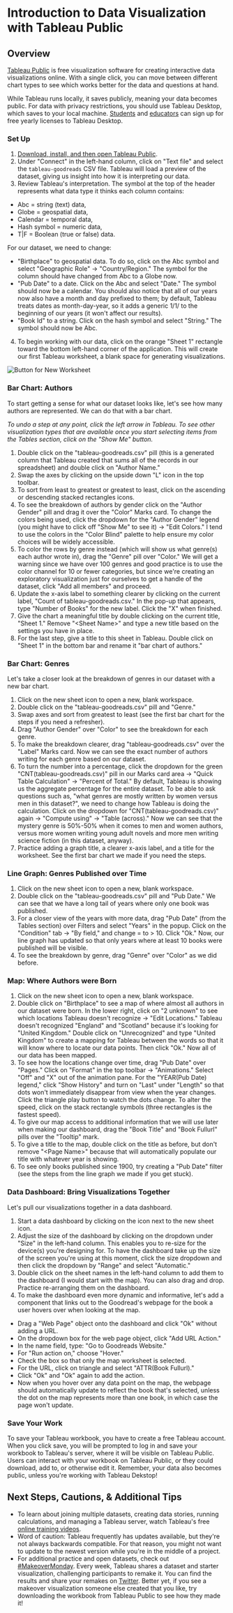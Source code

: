 # Introduction to Data Visualization with Tableau Public

## Overview
[Tableau Public](https://public.tableau.com/en-us/s/) is free visualization software for creating interactive data visualizations online. With a single click, you can move between different chart types to see which works better for the data and questions at hand.   

While Tableau runs locally, it saves publicly, meaning your data becomes public. For data with privacy restrictions, you should use Tableau Desktop, which saves to your local machine. [Students](https://www.tableau.com/academic/students?utm_campaign_id=2019176&utm_campaign=Prospecting-PROD-ALL-ALL-ALL-ALL&utm_medium=Paid+Search&utm_source=Google+Search&utm_language=EN&utm_country=USCA&kw=tableau%20for%20students&adgroup=CTX-Brand-Student-E&adused=RSA&matchtype=e&placement=&gclid=EAIaIQobChMI4uyd9faW6gIVkYbACh2MZgwNEAAYASAAEgIG6PD_BwE&gclsrc=aw.ds) and [educators](https://www.tableau.com/academic/teaching?utm_campaign_id=2019176&utm_campaign=Prospecting-CORE-ALL-ALL-ALL-ALL&utm_medium=Paid+Search&utm_source=Google+Search&utm_language=EN&utm_country=USCA&kw=%2Btableau%20for%20%2Bteachers&adgroup=CTX-Brand-Teaching-B&adused=ETA&matchtype=b&placement=&gclid=EAIaIQobChMIp5Spi_eW6gIVycDACh2PAQkjEAAYASAAEgLwKvD_BwE&gclsrc=aw.ds) can sign up for free yearly licenses to Tableau Desktop.

### Set Up
1. [Download, install, and then open Tableau Public](https://public.tableau.com/en-us/s/).
2. Under "Connect" in the left-hand column, click on "Text file" and select the `tableau-goodreads` CSV file. Tableau will load a preview of the dataset, giving us insight into how it is interpreting our data.
3. Review Tableau's interpretation. The symbol at the top of the header represents what data type it thinks each column contains:
- Abc = string (text) data,
- Globe = geospatial data, 
- Calendar = temporal data, 
- Hash symbol = numeric data, 
- T|F = Boolean (true or false) data. 
 
For our dataset, we need to change:
- "Birthplace" to geospatial data. To do so, click on the Abc symbol and select "Geographic Role" -> "Country/Region." The symbol for the column should have changed from Abc to a Globe now.
- "Pub Date" to a date. Click on the Abc and select "Date." The symbol should now be a calendar. You should also notice that all of our years now also have a month and day prefixed to them; by default, Tableau treats dates as month-day-year, so it adds a generic 1/1/ to the beginning of our years (it won't affect our results).
- "Book Id" to a string. Click on the hash symbol and select "String." The symbol should now be Abc.

4. To begin working with our data, click on the orange "Sheet 1" rectangle toward the bottom left-hand corner of the application. This will create our first Tableau worksheet, a blank space for generating visualizations.

![Button for New Worksheet](https://github.com/cderose/course-prep/blob/main/tableau-desktop.png)

### Bar Chart: Authors 
To start getting a sense for what our dataset looks like, let's see how many authors are represented. We can do that with a bar chart.

*To undo a step at any point, click the left arrow in Tableau. To see other visualization types that are available once you start selecting items from the Tables section, click on the "Show Me" button.*

1. Double click on the "tableau-goodreads.csv" pill (this is a generated column that Tableau created that sums all of the records in our spreadsheet) and double click on "Author Name."
2. Swap the axes by clicking on the upside down "L" icon in the top toolbar.
3. To sort from least to greatest or greatest to least, click on the ascending or descending stacked rectangles icons.
4. To see the breakdown of authors by gender click on the "Author Gender" pill and drag it over the "Color" Marks card. To change the colors being used, click the dropdown for the "Author Gender" legend (you might have to click off "Show Me" to see it) -> "Edit Colors." I tend to use the colors in the "Color Blind" palette to help ensure my color choices will be widely accessible.
5. To color the rows by genre instead (which will show us what genre(s) each author wrote in), drag the "Genre" pill over "Color." We will get a warning since we have over 100 genres and good practice is to use the color channel for 10 or fewer categories, but since we're creating an exploratory visualization just for ourselves to get a handle of the dataset, click "Add all members" and proceed.
6. Update the x-axis label to something clearer by clicking on the current label, "Count of tableau-goodreads.csv." In the pop-up that appears, type "Number of Books" for the new label. Click the "X" when finished. 
7. Give the chart a meaningful title by double clicking on the current title, "Sheet 1." Remove "\<Sheet Name>" and type a new title based on the settings you have in place. 
8. For the last step, give a title to this sheet in Tableau. Double click on "Sheet 1" in the bottom bar and rename it "bar chart of authors."

### Bar Chart: Genres
Let's take a closer look at the breakdown of genres in our dataset with a new bar chart.

1. Click on the new sheet icon to open a new, blank workspace.
2. Double click on the "tableau-goodreads.csv" pill and "Genre."
3. Swap axes and sort from greatest to least (see the first bar chart for the steps if you need a refresher).
4. Drag "Author Gender" over "Color" to see the breakdown for each genre.
5. To make the breakdown clearer, drag "tableau-goodreads.csv" over the "Label" Marks card. Now we can see the exact number of authors writing for each genre based on our dataset.
6. To turn the number into a percentage, click the dropdown for the green "CNT(tableau-goodreads.csv)" pill in our Marks card area -> "Quick Table Calculation" -> "Percent of Total." By default, Tableau is showing us the aggregate percentage for the entire dataset. To be able to ask questions such as, "what genres are mostly written by women versus men in this dataset?", we need to change how Tableau is doing the calculation. Click on the dropdown for "CNT(tableau-goodreads.csv)" again -> "Compute using" -> "Table (across)." Now we can see that the mystery genre is 50%-50% when it comes to men and women authors, versus more women writing young adult novels and more men writing science fiction (in this dataset, anyway).
7. Practice adding a graph title, a clearer x-axis label, and a title for the worksheet. See the first bar chart we made if you need the steps.

### Line Graph: Genres Published over Time
1. Click on the new sheet icon to open a new, blank workspace.
2. Double click on the "tableau-goodreads.csv" pill and "Pub Date." We can see that we have a long tail of years where only one book was published.
3. For a closer view of the years with more data, drag "Pub Date" (from the Tables section) over Filters and select "Years" in the popup. Click on the "Condition" tab -> "By field," and change = to > 10. Click "Ok." Now, our line graph has updated so that only years where at least 10 books were published will be visible.
4. To see the breakdown by genre, drag "Genre" over "Color" as we did before. 

### Map: Where Authors were Born
1. Click on the new sheet icon to open a new, blank workspace.
2. Double click on "Birthplace" to see a map of where almost all authors in our dataset were born. In the lower right, click on "2 unknown" to see which locations Tableau doesn't recognize -> "Edit Locations." Tableau doesn't recognized "England" and "Scotland" because it's looking for "United Kingdom." Double click on "Unrecognized" and type "United Kingdom" to create a mapping for Tableau between the words so that it will know where to locate our data points. Then click "Ok." Now all of our data has been mapped.
3. To see how the locations change over time, drag "Pub Date" over "Pages." Click on "Format" in the top toolbar -> "Animations." Select "Off" and "X" out of the animation pane. For the "YEAR(Pub Date) legend," click "Show History" and turn on "Last" under "Length" so that dots won't immediately disappear from view when the year changes. Click the triangle play button to watch the dots change. To alter the speed, click on the stack rectangle symbols (three rectangles is the fastest speed).
4. To give our map access to additional information that we will use later when making our dashboard, drag the "Book Title" and "Book Fullurl" pills over the "Tooltip" mark.
5. To give a title to the map, double click on the title as before, but don't remove "\<Page Name>" because that will automatically populate our title with whatever year is showing.
6. To see only books published since 1900, try creating a "Pub Date" filter (see the steps from the line graph we made if you get stuck).

### Data Dashboard: Bring Visualizations Together
Let's pull our visualizations together in a data dashboard.
1. Start a data dashboard by clicking on the icon next to the new sheet icon.
2. Adjust the size of the dashboard by clicking on the dropdown under "Size" in the left-hand column. This enables you to re-size for the device(s) you're designing for. To have the dashboard take up the size of the screen you're using at this moment, click the size dropdown and then click the dropdown by "Range" and select "Automatic."
3. Double click on the sheet names in the left-hand column to add them to the dashboard (I would start with the map). You can also drag and drop. Practice re-arranging them on the dashboard.
4. To make the dashboard even more dynamic and informative, let's add a component that links out to the Goodread's webpage for the book a user hovers over when looking at the map.
- Drag a "Web Page" object onto the dashboard and click "Ok" without adding a URL. 
- On the dropdown box for the web page object, click "Add URL Action."
- In the name field, type: "Go to Goodreads Website."
- For "Run action on," choose "Hover."
- Check the box so that only the map worksheet is selected.
- For the URL, click on triangle  and select "ATTR(Book Fullurl)."
- Click "Ok" and "Ok" again to add the action.
- Now when you hover over any data point on the map, the webpage should automatically update to reflect the book that's selected, unless the dot on the map represents more than one book, in which case the page won't update.

### Save Your Work
To save your Tableau workbook, you have to create a free Tableau account. When you click save, you will be prompted to log in and save your workbook to Tableau's server, where it will be visible on Tableau Public. Users can interact with your workbook on Tableau Public, or they could download, add to, or otherwise edit it. Remember, your data also becomes public, unless you're working with Tableau Dekstop! 

## Next Steps, Cautions, & Additional Tips
* To learn about joining multiple datasets, creating data stories, running calculations, and managing a Tableau server, watch Tableau's free [online training videos](https://www.tableau.com/learn/training/20201).
* Word of caution: Tableau frequently has updates available, but they're not always backwards compatible. For that reason, you might not want to update to the newest version while you're in the middle of a project.
* For additional practice and open datasets, check out [#MakeoverMonday](https://www.makeovermonday.co.uk/). Every week, Tableau shares a dataset and starter visualization, challenging participants to remake it. You can find the results and share your remakes on [Twitter](https://twitter.com/hashtag/makeovermonday?ref_src=twsrc%5Egoogle%7Ctwcamp%5Eserp%7Ctwgr%5Ehashtag). Better yet, if you see a makeover visualization someone else created that you like, try downloading the workbook from Tableau Public to see how they made it!
